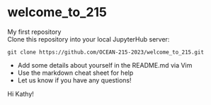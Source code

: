 # welcome_to_215
My first repository <br> 
Clone this repository into your local JupyterHub server:
```
git clone https://github.com/OCEAN-215-2023/welcome_to_215.git
```
- Add some details about yourself in the README.md via Vim 
- Use the markdown cheat sheet for help
- Let us know if you have any questions!


Hi Kathy!
